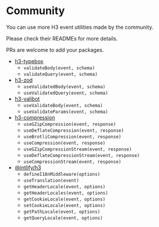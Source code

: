 # Community

You can use more H3 event utilities made by the community.

Please check their READMEs for more details.

PRs are welcome to add your packages.

- [h3-typebox](https://github.com/kevinmarrec/h3-typebox)
  - `validateBody(event, schema)`
  - `validateQuery(event, schema)`
- [h3-zod](https://github.com/wobsoriano/h3-zod)
  - `useValidatedBody(event, schema)`
  - `useValidatedQuery(event, schema)`
- [h3-valibot](https://github.com/intevel/h3-valibot)
  - `useValidateBody(event, schema)`
  - `useValidateParams(event, schema)`
- [h3-compression](https://github.com/CodeDredd/h3-compression)
  - `useGZipCompression(event, response)`
  - `useDeflateCompression(event, response)`
  - `useBrotliCompression(event, response)`
  - `useCompression(event, response)`
  - `useGZipCompressionStream(event, response)`
  - `useDeflateCompressionStream(event, response)`
  - `useCompressionStream(event, response)`
- [@intlify/h3](https://github.com/intlify/h3)
  - `defineI18nMiddleware(options)`
  - `useTranslation(event)`
  - `getHeaderLocale(event, options)`
  - `getHeaderLocales(event, options)`
  - `getCookieLocale(event, options)`
  - `setCookieLocale(event, options)`
  - `getPathLocale(event, options)`
  - `getQueryLocale(event, options)`
